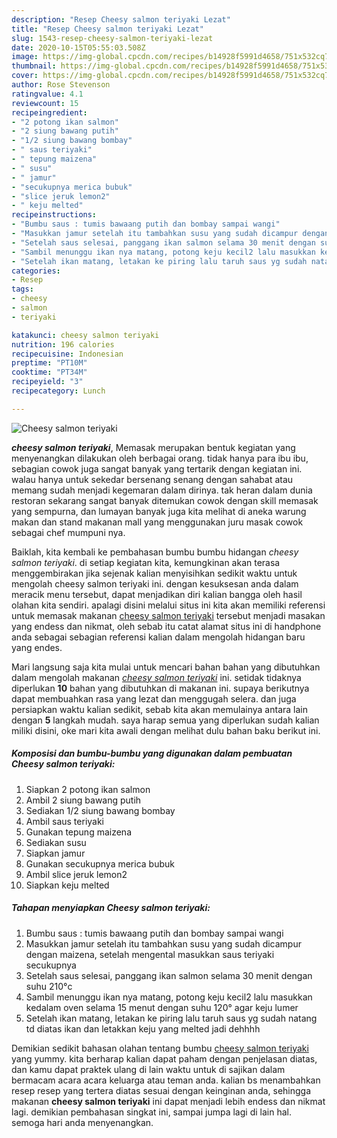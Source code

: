 ```yaml
---
description: "Resep Cheesy salmon teriyaki Lezat"
title: "Resep Cheesy salmon teriyaki Lezat"
slug: 1543-resep-cheesy-salmon-teriyaki-lezat
date: 2020-10-15T05:55:03.508Z
image: https://img-global.cpcdn.com/recipes/b14928f5991d4658/751x532cq70/cheesy-salmon-teriyaki-foto-resep-utama.jpg
thumbnail: https://img-global.cpcdn.com/recipes/b14928f5991d4658/751x532cq70/cheesy-salmon-teriyaki-foto-resep-utama.jpg
cover: https://img-global.cpcdn.com/recipes/b14928f5991d4658/751x532cq70/cheesy-salmon-teriyaki-foto-resep-utama.jpg
author: Rose Stevenson
ratingvalue: 4.1
reviewcount: 15
recipeingredient:
- "2 potong ikan salmon"
- "2 siung bawang putih"
- "1/2 siung bawang bombay"
- " saus teriyaki"
- " tepung maizena"
- " susu"
- " jamur"
- "secukupnya merica bubuk"
- "slice jeruk lemon2"
- " keju melted"
recipeinstructions:
- "Bumbu saus : tumis bawaang putih dan bombay sampai wangi"
- "Masukkan jamur setelah itu tambahkan susu yang sudah dicampur dengan maizena, setelah mengental masukkan saus teriyaki secukupnya"
- "Setelah saus selesai, panggang ikan salmon selama 30 menit dengan suhu 210°c"
- "Sambil menunggu ikan nya matang, potong keju kecil2 lalu masukkan kedalam oven selama 15 menut dengan suhu 120° agar keju lumer"
- "Setelah ikan matang, letakan ke piring lalu taruh saus yg sudah natang td diatas ikan dan letakkan keju yang melted jadi dehhhh"
categories:
- Resep
tags:
- cheesy
- salmon
- teriyaki

katakunci: cheesy salmon teriyaki 
nutrition: 196 calories
recipecuisine: Indonesian
preptime: "PT10M"
cooktime: "PT34M"
recipeyield: "3"
recipecategory: Lunch

---
```



![Cheesy salmon teriyaki](https://img-global.cpcdn.com/recipes/b14928f5991d4658/751x532cq70/cheesy-salmon-teriyaki-foto-resep-utama.jpg)

<b><i>cheesy salmon teriyaki</i></b>, Memasak merupakan bentuk kegiatan yang menyenangkan dilakukan oleh berbagai orang. tidak hanya para ibu ibu, sebagian cowok juga sangat banyak yang tertarik dengan kegiatan ini. walau hanya untuk sekedar bersenang senang dengan sahabat atau memang sudah menjadi kegemaran dalam dirinya. tak heran dalam dunia restoran sekarang sangat banyak ditemukan cowok dengan skill memasak yang sempurna, dan lumayan banyak juga kita melihat di aneka warung makan dan stand makanan mall yang menggunakan juru masak cowok sebagai chef mumpuni nya.

Baiklah, kita kembali ke pembahasan bumbu bumbu hidangan <i>cheesy salmon teriyaki</i>. di setiap kegiatan kita, kemungkinan akan terasa menggembirakan jika sejenak kalian menyisihkan sedikit waktu untuk mengolah cheesy salmon teriyaki ini. dengan kesuksesan anda dalam meracik menu tersebut, dapat menjadikan diri kalian bangga oleh hasil olahan kita sendiri. apalagi disini melalui situs ini kita akan memiliki referensi untuk memasak makanan <u>cheesy salmon teriyaki</u> tersebut menjadi masakan yang endess dan nikmat, oleh sebab itu catat alamat situs ini di handphone anda sebagai sebagian referensi kalian dalam mengolah hidangan baru yang endes.




Mari langsung saja kita mulai untuk mencari bahan bahan yang dibutuhkan dalam mengolah makanan <u><i>cheesy salmon teriyaki</i></u> ini. setidak tidaknya diperlukan <b>10</b> bahan yang dibutuhkan di makanan ini. supaya berikutnya dapat membuahkan rasa yang lezat dan menggugah selera. dan juga persiapkan waktu kalian sedikit, sebab kita akan memulainya antara lain dengan <b>5</b> langkah mudah. saya harap semua yang diperlukan sudah kalian miliki disini, oke mari kita awali dengan melihat dulu bahan baku berikut ini.

<!--inarticleads1-->

##### Komposisi dan bumbu-bumbu yang digunakan dalam pembuatan Cheesy salmon teriyaki:

1. Siapkan 2 potong ikan salmon
1. Ambil 2 siung bawang putih
1. Sediakan 1/2 siung bawang bombay
1. Ambil  saus teriyaki
1. Gunakan  tepung maizena
1. Sediakan  susu
1. Siapkan  jamur
1. Gunakan secukupnya merica bubuk
1. Ambil slice jeruk lemon2
1. Siapkan  keju melted




<!--inarticleads2-->

##### Tahapan menyiapkan Cheesy salmon teriyaki:

1. Bumbu saus : tumis bawaang putih dan bombay sampai wangi
1. Masukkan jamur setelah itu tambahkan susu yang sudah dicampur dengan maizena, setelah mengental masukkan saus teriyaki secukupnya
1. Setelah saus selesai, panggang ikan salmon selama 30 menit dengan suhu 210°c
1. Sambil menunggu ikan nya matang, potong keju kecil2 lalu masukkan kedalam oven selama 15 menut dengan suhu 120° agar keju lumer
1. Setelah ikan matang, letakan ke piring lalu taruh saus yg sudah natang td diatas ikan dan letakkan keju yang melted jadi dehhhh




Demikian sedikit bahasan olahan tentang bumbu <u>cheesy salmon teriyaki</u> yang yummy. kita berharap kalian dapat paham dengan penjelasan diatas, dan kamu dapat praktek ulang di lain waktu untuk di sajikan dalam bermacam acara acara keluarga atau teman anda. kalian bs menambahkan resep resep yang tertera diatas sesuai dengan keinginan anda, sehingga makanan <b>cheesy salmon teriyaki</b> ini dapat menjadi lebih endess dan nikmat lagi. demikian pembahasan singkat ini, sampai jumpa lagi di lain hal. semoga hari anda menyenangkan.
